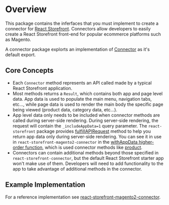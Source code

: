 # Overview

This package contains the inferfaces that you must implement to create a connector for [React Storefront](https://docs.reactstorefront.io/). Connectors allow developers to easily create a React Storefront front-end for popular ecommerce platforms such as Magento.

A connector package explorts an implementation of [Connector](interfaces/_connector_.connector.html) as it's default export. 

## Core Concepts

* Each `Connector` method represents an API called made by a typical React Storefront application. 
* Most methods returns a `Result`, which contains both app and page level data. App data is used to populate the main menu, navigation tabs, etc..., while page data is used to render the main body the specific page being viewed (product data, category data, etc...).
* App level data only needs to be included when connector methods are called during server-side rendering. During server-side rendering, the request will contain the `_includeAppData=1` query parameter. The `react-storefront` package provides [fulfillAPIRequest](https://docs.reactstorefront.io/apiReference/props/fulfillAPIRequest) method to help you return app data only during server-side rendering. You can see it in use in `react-storefront-magento2-connector` in the [withAppData higher-order function](https://github.com/react-storefront-community/magento2-connector/blob/master/src/app/withAppData.js#L5), which is used connector methods like [product](https://github.com/react-storefront-community/magento2-connector/blob/master/src/product/product.js#L6).
* Connectors can contain additional methods beyond those specified in `react-storefront-connector`, but the default React Storefront starter app won't make use of them. Developers will need to add functionality to the app to take advantage of additional methods in the connector.

## Example Implementation

For a reference implementation see [react-storefront-magento2-connector](https://github.com/react-storefront-community/magento2-connector).
